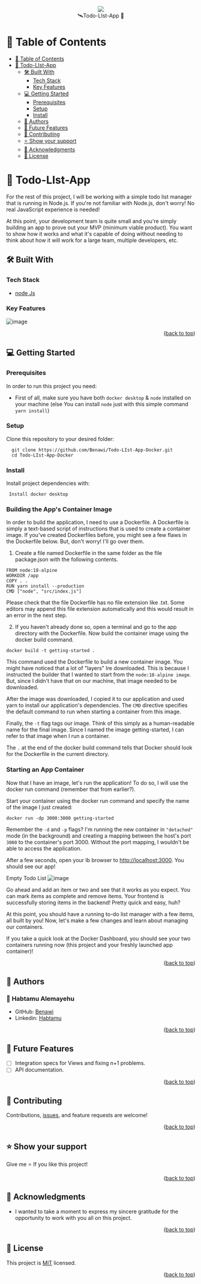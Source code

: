 <a name="readme-top"></a>
 <div align="center"><a href="https://github.com/Benawi"><img src="https://github.com/Benawi/Benawi/assets/21217148/de823737-5f7f-4de8-b62e-3fe88c238eab"/></a>
 </div> 
 <div align="center">🛰Todo-LIst-App  🚀</div>

# 📗 Table of Contents

- [📗 Table of Contents](#-table-of-contents)
- [📖 Todo-LIst-App ](#-ruby-group-capstone---catalog-of-my-things-)
  - [🛠 Built With ](#-built-with-)
    - [Tech Stack ](#tech-stack-)
    - [Key Features ](#key-features-)
  - [💻 Getting Started ](#-getting-started-)
    - [Prerequisites](#prerequisites)
    - [Setup](#setup)
    - [Install](#install)
  - [👥 Authors ](#-authors-)
  - [🔭 Future Features ](#-future-features-)
  - [🤝 Contributing ](#-contributing-)
  - [⭐️ Show your support ](#️-show-your-support-)
  - [🙏 Acknowledgments ](#-acknowledgments-)
  - [📝 License ](#-license-)

# 📖 Todo-LIst-App <a name="about-project"></a>
For the rest of this project, I will be working with a simple todo list manager that is running in Node.js. If you're not familiar with Node.js, don't worry! No real JavaScript experience is needed!

At this point, your development team is quite small and you're simply building an app to prove out your MVP (minimum viable product). You want to show how it works and what it's capable of doing without needing to think about how it will work for a large team, multiple developers, etc.

## 🛠 Built With <a name="built-with"></a>

### Tech Stack <a name="tech-stack"></a>
  <ul>
     <li>
      <a href="">
node Js
      </a>
    </li>
  </ul>
  
</ul>

###  Key Features <a name="key-features"></a>
![image](https://github.com/Benawi/Todo-LIst-App-Docker/assets/21217148/09511e0b-a3c4-4bb8-bfb8-235fe782a31d)
<p align="right">(<a href="#readme-top">back to top</a>)</p>

<!-- GETTING STARTED -->

## 💻 Getting Started <a name="getting-started"></a>

### Prerequisites

In order to run this project you need:
- First of all, make sure you have both `docker desktop` & `node` installed on your machine
 (else You can install `node` just with this simple command  ```yarn install```)
### Setup

Clone this repository to your desired folder:

```
  git clone https://github.com/Benawi/Todo-LIst-App-Docker.git
  cd Todo-LIst-App-Docker
```

### Install

Install project dependencies with:

```
 Install docker desktop
```
### Building the App's Container Image
  In order to build the application, I need to use a Dockerfile. A Dockerfile is simply a text-based script of instructions that is used to create a container 
  image. If you've created Dockerfiles before, you might see a few flaws in the Dockerfile below. But, don't worry! I'll go over them.
  
  1. Create a file named Dockerfile in the same folder as the file package.json with the following contents.
  
    FROM node:18-alpine
    WORKDIR /app
    COPY . .
    RUN yarn install --production
    CMD ["node", "src/index.js"]
   
  Please check that the file Dockerfile has no file extension like .txt. Some editors may append this file extension automatically and this would result in an 
  error in the next step.
  
  2. If you haven't already done so, open a terminal and go to the app directory with the Dockerfile. Now build the container image using the docker build command.
  
  ```
  docker build -t getting-started .
  ```
  This command used the Dockerfile to build a new container image. You might have noticed that a lot of "layers" Ire downloaded. This is because I instructed the 
   builder that I wanted to start from the `node:18-alpine image`. But, since I didn't have that on our machine, that image needed to be downloaded.
  
  After the image was downloaded, I copied it to our application and used yarn to install our application's dependencies. The `CMD` directive specifies the default 
  command to run when starting a container from this image.
  
  Finally, the `-t` flag tags our image. Think of this simply as a human-readable name for the final image. Since I named the image getting-started, I can refer to 
  that image when I run a container.
  
  The `.` at the end of the docker build command tells that Docker should look for the Dockerfile in the current directory.

### Starting an App Container
  Now that I have an image, let's run the application! To do so, I will use the docker run command (remember that from earlier?).
  
  Start your container using the docker run command and specify the name of the image I just created:

  ```
  docker run -dp 3000:3000 getting-started
  ```
Remember the `-d` and `-p` flags? I'm running the new container in `"detached"` mode (in the background) and creating a mapping between the host's port `3000` to the container's port 3000. Without the port mapping, I wouldn't be able to access the application.

After a few seconds, open your Ib browser to [http://localhost:3000](http://localhost:3000). You should see our app!

Empty Todo List
![image](https://github.com/Benawi/Todo-LIst-App-Docker/assets/21217148/8cdd64a2-c762-468f-8eea-35ca8ee3e357)

Go ahead and add an item or two and see that it works as you expect. You can mark items as complete and remove items. Your frontend is successfully storing items in the backend! Pretty quick and easy, huh?

At this point, you should have a running to-do list manager with a few items, all built by you! Now, let's make a few changes and learn about managing our containers.

If you take a quick look at the Docker Dashboard, you should see your two containers running now (this project and your freshly launched app container)!


<p align="right">(<a href="#readme-top">back to top</a>)</p>


## 👥 Authors <a name="authors"></a>

### 👤 **Habtamu Alemayehu**

- GitHub: [Benawi](https://github.com/Benawi)
- Linkedin: [Habtamu](https://www.linkedin.com/in/habtamualemayehu/)

<p align="right">(<a href="#readme-top">back to top</a>)</p>

## 🔭 Future Features <a name="future-features"></a>
- [ ]  Integration specs for Views and fixing n+1 problems.
- [ ]  API documentation.

<p align="right">(<a href="#readme-top">back to top</a>)</p>

## 🤝 Contributing <a name="contributing"></a>

Contributions, [issues](https://github.com/Benawi/Todo-LIst-App-Docker/issues), and feature requests are welcome!

<p align="right">(<a href="#readme-top">back to top</a>)</p>

## ⭐️ Show your support <a name="support"></a>

Give me ⭐️ If you like this project!

<p align="right">(<a href="#readme-top">back to top</a>)</p>

## 🙏 Acknowledgments <a name="acknowledgements"></a>

- I wanted to take a moment to express my sincere gratitude for the opportunity to work with you all on this project.

<p align="right">(<a href="#readme-top">back to top</a>)</p>

## 📝 License <a name="license"></a>

This project is [MIT](./MIT.md) licensed.

<p align="right">(<a href="#readme-top">back to top</a>)</p>

